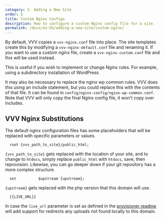 ```yaml
---
category: 3. Adding a New Site
order: 5
title: Custom Nginx Configs
description: How to configure a custom Nginx config file for a site.
permalink: /docs/en-US/adding-a-new-site/custom-nginx/
---
```


By default, VVV copies a `vvv-nginx.conf` file into place. The site templates create this by modifying a `vvv-nginx-default.conf` file and renaming it. If you want to use a custom nginx file, create a `vvv-nginx-custom.conf` file and this will be used instead.

This is useful if you wish to implement or change Nginx rules. For example, using a subdirectory installation of WordPress.

It may also be necessary to replace the nginx wp common rules. VVV does this using an include statement, but you could replace this with the contents of that file. It can be found in `config/nginx-config/nginx-wp-common.conf`. Note that VVV will only copy the final Nginx config file, it won't copy over includes.

## VVV Nginx Substitutions

The default nginx configuration files has some placeholders that will be replaced with specific parameters or values.

```Nginx
  root {vvv_path_to_site}/public_html;
```

`{vvv_path_to_site}` gets replaced with the location of your site, and to change to `htdocs`, simply replace `public_html` with `htdocs`, save, then reprovision. Likewise, you can go deeper down if your git repository has a more complex structure.


```Nginx
  set          $upstream {upstream};
```

`{upstream}` gets replaced with the php version that this domain will use.

```Nginx
  {{LIVE_URL}}
```

In case the `live_url` parameter is set as defined in the [provisioner readme](https://github.com/Varying-Vagrant-Vagrants/custom-site-template) will add support for redirects any uploads not found locally to this domain.
